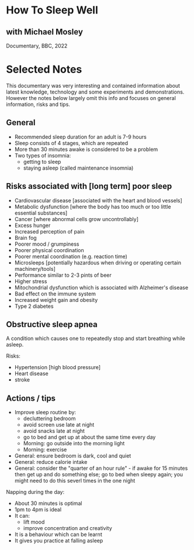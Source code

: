 # How To Sleep Well
## with Michael Mosley

Documentary, BBC, 2022

# Selected Notes

This documentary was very interesting and contained information
about latest knowledge, technology and some experiments and
demonstrations. However the notes below largely omit this info
and focuses on general information, risks and tips.


## General

- Recommended sleep duration for an adult is 7-9 hours
- Sleep consists of 4 stages, which are repeated
- More than 30 minutes awake is considered to be a problem
- Two types of insomnia:
  * getting to sleep
  * staying asleep (called maintenance insomnia)


## Risks associated with [long term] poor sleep

- Cardiovascular disease [associated with the heart and blood vessels]
- Metabolic dysfunction [where the body has too much or too little essential substances]
- Cancer [where abnormal cells grow uncontrollably]
- Excess hunger
- Increased perception of pain
- Brain fog
- Poorer mood / grumpiness
- Poorer physical coordination
- Poorer mental coordination (e.g. reaction time)
- Microsleeps [potentially hazardous when driving or operating certain machinery/tools]
- Performance similar to 2-3 pints of beer
- Higher stress
- Mitochondrial dysfunction which is associated with Alzheimer's disease
- Bad effect on the immune system
- Increased weight gain and obesity
- Type 2 diabetes


## Obstructive sleep apnea

A condition which causes one to repeatedly stop and start breathing while asleep.

Risks:

- Hypertension [high blood pressure]
- Heart disease
- stroke


## Actions / tips

- Improve sleep routine by:
  * decluttering bedroom
  * avoid screen use late at night
  * avoid snacks late at night
  * go to bed and get up at about the same time every day
  * Morning: go outside into the morning light
  * Morning: exercise
- General: ensure bedroom is dark, cool and quiet
- General: reduce calorie intake
- General: consider the "quarter of an hour rule" - if awake for 15 minutes
  then get up and do something else; go to bed when sleepy again; you might
  need to do this severl times in the one night

Napping during the day:

- About 30 minutes is optimal
- 1pm to 4pm is ideal
- It can:
  * lift mood
  * improve concentration and creativity
- It is a behaviour which can be learnt
- It gives you practice at falling asleep

